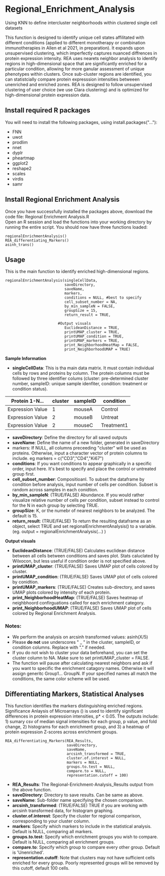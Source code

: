 # Regional_Enrichment_Analysis
Using KNN to define intercluster neighborhoods within clustered single cell datasets

This function is designed to identify unique cell states affilitated with different conditions (applied to different monotherapy or combination immunotherapies in Allen et al 2021, in preparation). It expands upon unsupervised clustering, which imperfectly captures nuanced diffrences in protein expression intensity. REA uses nearets neighbor analysis to identify regions in high-dimensional space that are significantly enriched for a particular condition, allowing for more ganular assessment of unique phenotypes within clusters. Once sub-cluster regions are identified, you can statistcially compare protein expresssion intensities betweeen unenriched and enriched zones. REA is designed to follow unsupervised clustering of user choice (we use Clara clustering) and is optimized for high-dimensional protein expression data. 


## Install required R packages
You will need to install the following packages, using install.packages("..."):  
 * FNN
 * uwot
 * prodlim
 * nnet
 * dyplr
 * pheartmap
 * ggplot2
 * reshape2
 * scales
 * virdis
 * samr


## Install Regional Enrichment Analysis

Once you have successfully installed the packages above, download the code file:  Regional Enrichment Analysis.R  
Open an R session and load the functions into your working directory by running the entire script. You should now have three functions loaded:   
```
regionalEnrichmentAnalysis()  
REA_differentiating_Markers() 
asinh_trans()  
```

## Usage
This is the main function to identify enriched high-dimensional regions.  
```
regionalEnrichmentAnalysis(singleCellData, 
                           saveDirectory, 
                           saveName, 
                           markers,
                           conditions = NULL, #best to specify
                           cell_subset_number = NA,
                           by_min_sampleN = FALSE,
                           groupSize = 15,
                           return_result = TRUE,
                           
                        #Output visuals
                           EuclideanDistance = TRUE,
                           printUMAP_cluster = TRUE,
                           printUMAP_condition = TRUE,
                           printUMAP_markers = TRUE,
                           print_NeighborhoodHeatMap = FALSE,
                           print_NeighborhoodUMAP = TRUE)  
```
**Sample Information**  
 - **singleCellData**: This is tha main data matrix. It must contain individual cells by rows and proteins by column. The protein columns must be followed by three identifier colums (cluster: pre-determined cluster number, sampleID: unique sample idenfiter, condition: treatment or condition status).

Protein 1-N... | cluster | sampleID | condition
------------- | ------------- | ------------- | -------------
Expression Value  | 1 | mouseA | Control
Expression Value  | 2 | mouseB | Untreat
Expression Value  | 2 | mouseC | Treatment1

 - **saveDirectory**: Define the directory for all saved outputs
 - **saveName**: Define the name of a new folder, generated in saveDirectory
 - markers: If NULL, all columns preceeding "cluster" will be used as proteins. Otherwise, input a character vector of protein columns to include. eg markers = c("CD3","CD4","Ki67")
 - **conditions**: If you want conditions to appear graphically in a specific order, input here. It's best to specify and place the control or untreated group first.
 - **cell_subset_number**: Compositioanl. To subset the dataframe by condition before analysis, input number of cells per condition. Subset is random across samples in each conidtion.
 - **by_min_sampleN**: (TRUE/FALSE) Abundance. If you would rather visualize relative number of cells per condition, subset instead to control for the N in each group by selecting TRUE.
 - **groupSize**: K, or the numebr of nearest neighbors to be analyzed. The default is 15.
 - **return_result**: (TRUE/FALSE) To return the resulting dataframe as an object, select TRUE and set regionalEnrichmentAnalysis() to a variable. (eg. output = regionalEnrichmentAnalysis(...) )
 
 **Output visuals**  
 - **EuclideanDistance**: (TRUE/FALSE) Calculates euclidean distance between all cells between conditions and saves plot. Stats caluclated by Wilxocon, but less useful if condition order is not specified above.
 - **printUMAP_cluster**: (TRUE/FALSE) Saves UMAP plot of cells colored by cluster.
 - **printUMAP_condition**: (TRUE/FALSE) Saves UMAP plot of cells colored by conidtion.
 - **printUMAP_markers**: (TRUE/FALSE) Creates sub-directory, and saves UMAP plots colored by intensity of each protein.
 - **print_NeighborhoodHeatMap**: (TRUE/FALSE) Saves heatmap of neighbhoord confirguations called for each enrichment category.
 - **print_NeighborhoodUMAP**: (TRUE/FALSE) Saves UMAP plot of cells colored by Regional Enrichment Analysis.

### Notes: 
 - We perform the analysis on arcsinh transformed values: asinh(X/5)
 - Please **do not** use underscores " _ " in the cluster, sampleID, or condition columns. Replace with "." if needed.
 - If you do not wish to cluster your data beforehand, you can set the cluster column to NA. Make sure to set printUMAP_cluster = FALSE.
 - The function will pause after calculating nearest neighbors and ask if you want to specific the enrichment catagory names. Otherwise it will assign generitc Group1... GroupN. If your specified names all match the conditions, the same color scheme will be used.


## Differentiating Markers, Statistical Analyses
This function identifies the markers distinguishing enriched regions.
Significance Anlaysis of Microarrays () is used to identify significant differences in protein expression intensities, p* < 0.05. The outputs include: 1) sumary csv of median signal intensities for each group, p value, and fold change, 2) histograms for each enrichment group, and 3) a heatmap of protein expression Z-scores across enrichment groups.
```
REA_differentiating_Markers(REA_Results,
                            saveDirectory,
                            saveName, 
                            arcsinh_transformed = TRUE,
                            cluster.of.interest = NULL,
                            markers = NULL,
                            groups.to.test = NULL,
                            compare.to = NULL,
                            representation.cutoff = 100)  
```
- **REA_Results**: The Regional-Enrichment-Analysis_Results output from the above function.
- **saveDirectory**: Directory to save results. Can be same as above.
- **saveName**: Sub-folder name specifying the chosen comparison.
- **arcsinh_transformed**: (TRUE/FALSE) TRUE if you are working with arcsinh transformed data, for histogram graphing.
- **cluster.of.interest**: Specify the cluster for regional comparison, corresponding to your cluster column.
- **markers**: Specify which markers to include in the statistical analysis. Default is NULL, comparing all markers.
- **groups.to.test**: Specify which enrichment groups you wish to compare. Default is NULL, comparing all enrichment groups. 
- **compare.to**: Specify which group to compare every other group. Default is 'Unenriched'. 
- **representation.cutoff**: Note that clusters may not have sufficient cells enriched for every group. Poorly represented groups will be removed by this cutoff, default 100 cells. 
